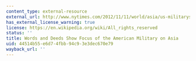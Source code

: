```yaml
---
content_type: external-resource
external_url: http://www.nytimes.com/2012/11/11/world/asia/us-militarys-new-focus-on-asia-becomes-clearer.html?_r=0
has_external_license_warning: true
license: https://en.wikipedia.org/wiki/All_rights_reserved
status: ''
title: Words and Deeds Show Focus of the American Military on Asia
uid: 44514b55-e6d7-4fbb-94c9-3e3dec670e79
wayback_url: ''
---
```

